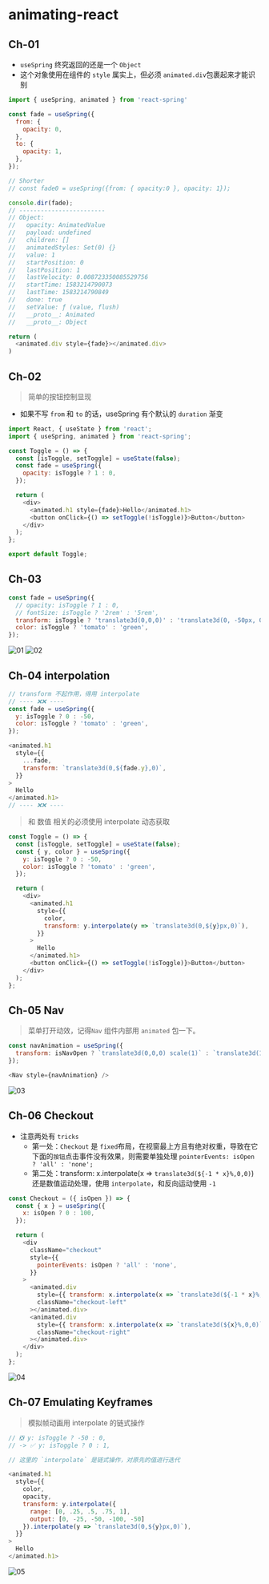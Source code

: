 # animating-react

## Ch-01

- `useSpring` 终究返回的还是一个 `Object`
- 这个对象使用在组件的 `style` 属实上，但必须 `animated.div`包裹起来才能识别

```js
import { useSpring, animated } from 'react-spring'

const fade = useSpring({
  from: {
    opacity: 0,
  },
  to: {
    opacity: 1,
  },
});

// Shorter
// const fade0 = useSpring({from: { opacity:0 }, opacity: 1});

console.dir(fade);
// ------------------------
// Object:
//   opacity: AnimatedValue
//   payload: undefined
//   children: []
//   animatedStyles: Set(0) {}
//   value: 1
//   startPosition: 0
//   lastPosition: 1
//   lastVelocity: 0.008723350085529756
//   startTime: 1583214790073
//   lastTime: 1583214790849
//   done: true
//   setValue: ƒ (value, flush)
//   __proto__: Animated
//   __proto__: Object

return (
  <animated.div style={fade}></animated.div>
)
```

## Ch-02

> 简单的按钮控制显现

- 如果不写 `from` 和 `to` 的话，useSpring 有个默认的 `duration` 渐变

```js
import React, { useState } from 'react';
import { useSpring, animated } from 'react-spring';

const Toggle = () => {
  const [isToggle, setToggle] = useState(false);
  const fade = useSpring({
    opacity: isToggle ? 1 : 0,
  });

  return (
    <div>
      <animated.h1 style={fade}>Hello</animated.h1>
      <button onClick={() => setToggle(!isToggle)}>Button</button>
    </div>
  );
};

export default Toggle;
```

## Ch-03

```js
const fade = useSpring({
  // opacity: isToggle ? 1 : 0,
  // fontSize: isToggle ? '2rem' : '5rem',
  transform: isToggle ? 'translate3d(0,0,0)' : 'translate3d(0, -50px, 0)',
  color: isToggle ? 'tomato' : 'green',
});
```

![01](./preview/spring001.gif)
![02](./preview/spring002.gif)

## Ch-04 interpolation

```js
// transform 不起作用，得用 interpolate
// ---- ❌❌ ----
const fade = useSpring({
  y: isToggle ? 0 : -50,
  color: isToggle ? 'tomato' : 'green',
});

<animated.h1
  style={{
    ...fade,
    transform: `translate3d(0,${fade.y},0)`,
  }}
>
  Hello
</animated.h1>
// ---- ❌❌ ----
```

> 和 数值 相关的必须使用 interpolate 动态获取

```js
const Toggle = () => {
  const [isToggle, setToggle] = useState(false);
  const { y, color } = useSpring({
    y: isToggle ? 0 : -50,
    color: isToggle ? 'tomato' : 'green',
  });

  return (
    <div>
      <animated.h1
        style={{
          color,
          transform: y.interpolate(y => `translate3d(0,${y}px,0)`),
        }}
      >
        Hello
      </animated.h1>
      <button onClick={() => setToggle(!isToggle)}>Button</button>
    </div>
  );
};
```

## Ch-05 Nav

> 菜单打开动效，记得`Nav` 组件内部用 `animated` 包一下。

```js
const navAnimation = useSpring({
  transform: isNavOpen ? `translate3d(0,0,0) scale(1)` : `translate3d(100%,0,0) scale(0.6)`,
});

<Nav style={navAnimation} />
```

![03](./preview/spring003.gif)

## Ch-06 Checkout

- 注意两处有 `tricks`
  - 第一处：`Checkout` 是 `fixed`布局，在视窗最上方且有绝对权重，导致在它下面的`按钮`点击事件没有效果，则需要单独处理 `pointerEvents: isOpen ? 'all' : 'none';`
  - 第二处：transform: x.interpolate(x => `translate3d(${-1 * x}%,0,0)`) 还是数值运动处理，使用 `interpolate`，和反向运动使用 `-1`

```js
const Checkout = ({ isOpen }) => {
  const { x } = useSpring({
    x: isOpen ? 0 : 100,
  });

  return (
    <div
      className="checkout"
      style={{
        pointerEvents: isOpen ? 'all' : 'none',
      }}
    >
      <animated.div
        style={{ transform: x.interpolate(x => `translate3d(${-1 * x}%,0,0)`) }}
        className="checkout-left"
      ></animated.div>
      <animated.div
        style={{ transform: x.interpolate(x => `translate3d(${x}%,0,0)`) }}
        className="checkout-right"
      ></animated.div>
    </div>
  );
};
```

![04](./preview/spring004.gif)

## Ch-07 Emulating Keyframes

> 模拟帧动画用 interpolate 的链式操作

```js
// ❎ y: isToggle ? -50 : 0,
// -> ✅ y: isToggle ? 0 : 1,

// 这里的 `interpolate` 是链式操作，对原先的值进行迭代

<animated.h1
  style={{
    color,
    opacity,
    transform: y.interpolate({
      range: [0, .25, .5, .75, 1],
      output: [0, -25, -50, -100, -50]
    }).interpolate(y => `translate3d(0,${y}px,0)`),
  }}
>
  Hello
</animated.h1>

```

![05](./preview/spring005.gif)
